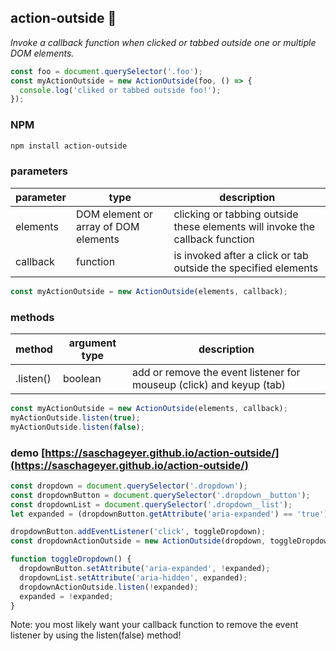 action-outside :mag_right:
-------
 _Invoke a callback function when clicked or tabbed outside one or multiple DOM elements._

 ```javascript
 const foo = document.querySelector('.foo');
 const myActionOutside = new ActionOutside(foo, () => {
   console.log('cliked or tabbed outside foo!');
 });
 ```

### NPM
```sh
npm install action-outside
```

### parameters
parameter | type | description
------ | ---- | -------
elements | DOM element or array of DOM elements | clicking or tabbing outside these elements will invoke the callback function
callback | function | is invoked after a click or tab outside the specified elements
```javascript
const myActionOutside = new ActionOutside(elements, callback);
```

### methods
method | argument type | description
------ | ---- | -----------
.listen() | boolean | add or remove the event listener for mouseup (click) and keyup (tab)
```javascript
const myActionOutside = new ActionOutside(elements, callback);
myActionOutside.listen(true);
myActionOutside.listen(false);
```

### demo [https://saschageyer.github.io/action-outside/](https://saschageyer.github.io/action-outside/)
```javascript
const dropdown = document.querySelector('.dropdown');
const dropdownButton = document.querySelector('.dropdown__button');
const dropdownList = document.querySelector('.dropdown__list');
let expanded = (dropdownButton.getAttribute('aria-expanded') == 'true');

dropdownButton.addEventListener('click', toggleDropdown);
const dropdownActionOutside = new ActionOutside(dropdown, toggleDropdown);

function toggleDropdown() {
  dropdownButton.setAttribute('aria-expanded', !expanded);
  dropdownList.setAttribute('aria-hidden', expanded);
  dropdownActionOutside.listen(!expanded);
  expanded = !expanded;
}
```
Note: you most likely want your callback function to remove the event listener by using the listen(false) method!

